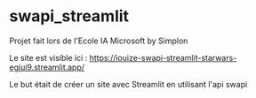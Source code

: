 # swapi_streamlit

Projet fait lors de l'Ecole IA Microsoft by Simplon

Le site est visible ici : https://iouize-swapi-streamlit-starwars-egjui9.streamlit.app/

Le but était de créer un site avec Streamlit en utilisant l'api swapi
